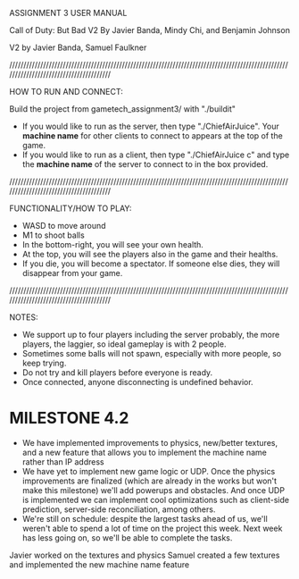 ASSIGNMENT 3 USER MANUAL

Call of Duty: But Bad V2
By Javier Banda, Mindy Chi, and Benjamin Johnson

V2 by Javier Banda, Samuel Faulkner

///////////////////////////////////////////////////////////////////////////////////////////////////////////////////////////////////////

HOW TO RUN AND CONNECT:

Build the project from gametech_assignment3/ with "./buildit"

* If you would like to run as the server, then type "./ChiefAirJuice". Your **machine name** for other clients to connect to appears at the top of the game.
* If you would like to run as a client, then type "./ChiefAirJuice c" and type the **machine name** of the server to connect to in the box provided.

///////////////////////////////////////////////////////////////////////////////////////////////////////////////////////////////////////

FUNCTIONALITY/HOW TO PLAY:

* WASD to move around
* M1 to shoot balls
* In the bottom-right, you will see your own health.
* At the top, you will see the players also in the game and their healths.
* If you die, you will become a spectator. If someone else dies, they will disappear from your game.

///////////////////////////////////////////////////////////////////////////////////////////////////////////////////////////////////////

NOTES:

* We support up to four players including the server probably, the more players, the laggier, so ideal gameplay is with 2 people.
* Sometimes some balls will not spawn, especially with more people, so keep trying.
* Do not try and kill players before everyone is ready.
* Once connected, anyone disconnecting is undefined behavior.

# MILESTONE 4.2

* We have implemented improvements to physics, new/better textures, and a new feature that allows you to implement the machine name rather than IP address
* We have yet to implement new game logic or UDP. Once the physics improvements are finalized (which are already in the works but won't make this milestone) we'll add powerups and obstacles. And once UDP is implemented we can implement cool optimizations such as client-side prediction, server-side reconciliation, among others.
* We're still on schedule: despite the largest tasks ahead of us, we'll weren't able to spend a lot of time on the project this week. Next week has less going on, so we'll be able to complete the tasks.

Javier worked on the textures and physics
Samuel created a few textures and implemented the new machine name feature 
